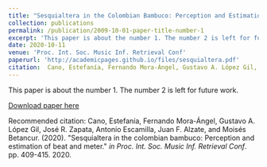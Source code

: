 ```yaml
---
title: "Sesquialtera in the Colombian Bambuco: Perception and Estimation of Beat and Meter"
collection: publications
permalink: /publication/2009-10-01-paper-title-number-1
excerpt: 'This paper is about the number 1. The number 2 is left for future work.'
date: 2020-10-11
venue: 'Proc. Int. Soc. Music Inf. Retrieval Conf'
paperurl: 'http://academicpages.github.io/files/sesquialtera.pdf'
citation:  Cano, Estefanía, Fernando Mora-Ángel, Gustavo A. López Gil, José R. Zapata, Antonio Escamilla, Juan F. Alzate, and Moisés Betancur. (2020). &quot;Paper TitleSesquialtera in the colombian bambuco: Perception and estimation of beat and meter.&quot; <i> Proc. Int. Soc. Music Inf. Retrieval Conf</i>.pp. 409-415. 2020.'
---
```

This paper is about the number 1. The number 2 is left for future work.

[Download paper here](http://academicpages.github.io/files/paper1.pdf)

Recommended citation: Cano, Estefanía, Fernando Mora-Ángel, Gustavo A. López Gil, José R. Zapata, Antonio Escamilla, Juan F. Alzate, and Moisés Betancur. (2020). "Sesquialtera in the colombian bambuco: Perception and estimation of beat and meter." <i>in Proc. Int. Soc. Music Inf. Retrieval Conf</i>. pp. 409-415. 2020.
